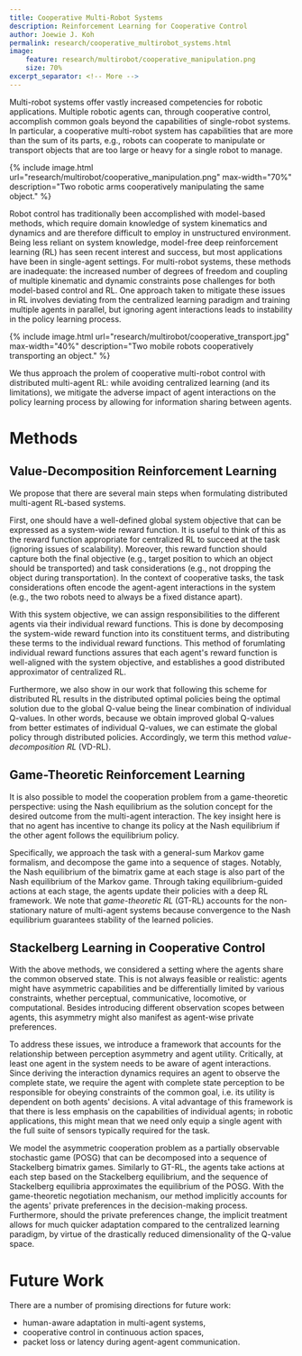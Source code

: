 ```yaml
---
title: Cooperative Multi-Robot Systems
description: Reinforcement Learning for Cooperative Control
author: Joewie J. Koh
permalink: research/cooperative_multirobot_systems.html
image:
    feature: research/multirobot/cooperative_manipulation.png
    size: 70%
excerpt_separator: <!-- More -->
---
```


Multi-robot systems offer vastly increased competencies for robotic applications. Multiple robotic agents can, through cooperative control, accomplish common goals beyond the capabilities of single-robot systems. In particular, a cooperative multi-robot system has capabilities that are more than the sum of its parts, e.g., robots can cooperate to manipulate or transport objects that are too large or heavy for a single robot to manage.

<!-- More -->

{% include image.html url="research/multirobot/cooperative_manipulation.png" max-width="70%" description="Two robotic arms cooperatively manipulating the same object." %}

Robot control has traditionally been accomplished with model-based methods, which require domain knowledge of system kinematics and dynamics and are therefore difficult to employ in unstructured environment. Being less reliant on system knowledge, model-free deep reinforcement learning (RL) has seen recent interest and success, but most applications have been in single-agent settings. For multi-robot systems, these methods are inadequate: the increased number of degrees of freedom and coupling of multiple kinematic and dynamic constraints pose challenges for both model-based control and RL. One approach taken to mitigate these issues in RL involves deviating from the centralized learning paradigm and training multiple agents in parallel, but ignoring agent interactions leads to instability in the policy learning process.

{% include image.html url="research/multirobot/cooperative_transport.jpg" max-width="40%" description="Two mobile robots cooperatively transporting an object." %}

We thus approach the prolem of cooperative multi-robot control with distributed multi-agent RL: while avoiding centralized learning (and its limitations), we mitigate the adverse impact of agent interactions on the policy learning process by allowing for information sharing between agents.

# Methods

## Value-Decomposition Reinforcement Learning

We propose that there are several main steps when formulating distributed multi-agent RL-based systems.

First, one should have a well-defined global system objective that can be expressed as a system-wide reward function. It is useful to think of this as the reward function appropriate for centralized RL to succeed at the task (ignoring issues of scalability). Moreover, this reward function should capture both the final objective (e.g., target position to which an object should be transported) and task considerations (e.g., not dropping the object during transportation). In the context of cooperative tasks, the task considerations often encode the agent-agent interactions in the system (e.g., the two robots need to always be a fixed distance apart).

With this system objective, we can assign responsibilities to the different agents via their individual reward functions. This is done by decomposing the system-wide reward function into its constituent terms, and distributing these terms to the individual reward functions. This method of forumlating individual reward functions assures that each agent's reward function is well-aligned with the system objective, and establishes a good distributed approximator of centralized RL.

Furthermore, we also show in our work that following this scheme for distributed RL results in the distributed optimal policies being the optimal solution due to the global Q-value being the linear combination of individual Q-values. In other words, because we obtain improved global Q-values from better estimates of individual Q-values, we can estimate the global policy through distributed policies. Accordingly, we term this method _value-decomposition RL_ (VD-RL).

## Game-Theoretic Reinforcement Learning

It is also possible to model the cooperation problem from a game-theoretic perspective: using the Nash equilibrium as the solution concept for the desired outcome from the multi-agent interaction. The key insight here is that no agent has incentive to change its policy at the Nash equilibrium if the other agent follows the equilibrium policy.

Specifically, we approach the task with a general-sum Markov game formalism, and decompose the game into a sequence of stages. Notably, the Nash equilibrium of the bimatrix game at each stage is also part of the Nash equilibrium of the Markov game. Through taking equilibrium-guided actions at each stage, the agents update their policies with a deep RL framework. We note that _game-theoretic RL_ (GT-RL) accounts for the non-stationary nature of multi-agent systems because convergence to the Nash equilibrium guarantees stability of the learned policies.

## Stackelberg Learning in Cooperative Control

With the above methods, we considered a setting where the agents share the common observed state. This is not always feasible or realistic: agents might have asymmetric capabilities and be differentially limited by various constraints, whether perceptual, communicative, locomotive, or computational. Besides introducing different observation scopes between agents, this asymmetry might also manifest as agent-wise private preferences.

To address these issues, we introduce a framework that accounts for the relationship between perception asymmetry and agent utility. Critically, at least one agent in the system needs to be aware of agent interactions. Since deriving the interaction dynamics requires an agent to observe the complete state, we require the agent with complete state perception to be responsible for obeying constraints of the common goal, i.e. its utility is dependent on both agents' decisions. A vital advantage of this framework is that there is less emphasis on the capabilities of individual agents; in robotic applications, this might mean that we need only equip a single agent with the full suite of sensors typically required for the task.

We model the asymmetric cooperation problem as a partially observable stochastic game (POSG) that can be decomposed into a sequence of Stackelberg bimatrix games. Similarly to GT-RL, the agents take actions at each step based on the Stackelberg equilibrium, and the sequence of Stackelberg equilibria approximates the equilibrium of the POSG. With the game-theoretic negotiation mechanism, our method implicitly accounts for the agents' private preferences in the decision-making process. Furthermore, should the private preferences change, the implicit treatment allows for much quicker adaptation compared to the centralized learning paradigm, by virtue of the drastically reduced dimensionality of the Q-value space.

# Future Work

There are a number of promising directions for future work:
 - human-aware adaptation in multi-agent systems,
 - cooperative control in continuous action spaces,
 - packet loss or latency during agent-agent communication.
